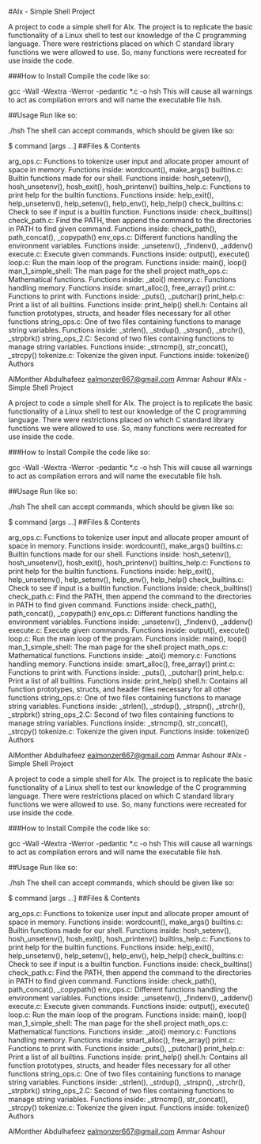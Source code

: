 
#Alx - Simple Shell Project

A project to code a simple shell for Alx. The project is to replicate the basic functionality of a Linux shell to test our knowledge of the C programming language. There were restrictions placed on which C standard library functions we were allowed to use. So, many functions were recreated for use inside the code.

###How to Install Compile the code like so:

gcc -Wall -Wextra -Werror -pedantic *.c -o hsh
This will cause all warnings to act as compilation errors and will name the executable file hsh.

##Usage Run like so:

./hsh
The shell can accept commands, which should be given like so:

$ command [args ...]
##Files & Contents

arg_ops.c: Functions to tokenize user input and allocate proper amount of space in memory. Functions inside: wordcount(), make_args()
builtins.c: Builtin functions made for our shell. Functions inside: hosh_setenv(), hosh_unsetenv(), hosh_exit(), hosh_printenv()
builtins_help.c: Functions to print help for the builtin functions. Functions inside: help_exit(), help_unsetenv(), help_setenv(), help_env(), help_help()
check_builtins.c: Check to see if input is a builtin function. Functions inside: check_builtins()
check_path.c: Find the PATH, then append the command to the directories in PATH to find given command. Functions inside: check_path(), path_concat(), _copypath()
env_ops.c: Different functions handling the environment variables. Functions inside: _unsetenv(), _findenv(), _addenv()
execute.c: Execute given commands. Functions inside: output(), execute()
loop.c: Run the main loop of the program. Functions inside: main(), loop()
man_1_simple_shell: The man page for the shell project
math_ops.c: Mathematical functions. Functions inside: _atoi()
memory.c: Functions handling memory. Functions inside: smart_alloc(), free_array()
print.c: Functions to print with. Functions inside: _puts(), _putchar()
print_help.c: Print a list of all builtins. Functions inside: print_help()
shell.h: Contains all function prototypes, structs, and header files necessary for all other functions
string_ops.c: One of two files containing functions to manage string variables. Functions inside: _strlen(), _strdup(), _strspn(), _strchr(), _strpbrk()
string_ops_2.C: Second of two files containing functions to manage string variables. Functions inside: _strncmp(), str_concat(), _strcpy()
tokenize.c: Tokenize the given input. Functions inside: tokenize()
Authors

AlMonther Abdulhafeez <ealmonzer667@gmail.com>
Ammar Ashour
#Alx - Simple Shell Project

A project to code a simple shell for Alx. The project is to replicate the basic functionality of a Linux shell to test our knowledge of the C programming language. There were restrictions placed on which C standard library functions we were allowed to use. So, many functions were recreated for use inside the code.

###How to Install Compile the code like so:

gcc -Wall -Wextra -Werror -pedantic *.c -o hsh
This will cause all warnings to act as compilation errors and will name the executable file hsh.

##Usage Run like so:

./hsh
The shell can accept commands, which should be given like so:

$ command [args ...]
##Files & Contents

arg_ops.c: Functions to tokenize user input and allocate proper amount of space in memory. Functions inside: wordcount(), make_args()
builtins.c: Builtin functions made for our shell. Functions inside: hosh_setenv(), hosh_unsetenv(), hosh_exit(), hosh_printenv()
builtins_help.c: Functions to print help for the builtin functions. Functions inside: help_exit(), help_unsetenv(), help_setenv(), help_env(), help_help()
check_builtins.c: Check to see if input is a builtin function. Functions inside: check_builtins()
check_path.c: Find the PATH, then append the command to the directories in PATH to find given command. Functions inside: check_path(), path_concat(), _copypath()
env_ops.c: Different functions handling the environment variables. Functions inside: _unsetenv(), _findenv(), _addenv()
execute.c: Execute given commands. Functions inside: output(), execute()
loop.c: Run the main loop of the program. Functions inside: main(), loop()
man_1_simple_shell: The man page for the shell project
math_ops.c: Mathematical functions. Functions inside: _atoi()
memory.c: Functions handling memory. Functions inside: smart_alloc(), free_array()
print.c: Functions to print with. Functions inside: _puts(), _putchar()
print_help.c: Print a list of all builtins. Functions inside: print_help()
shell.h: Contains all function prototypes, structs, and header files necessary for all other functions
string_ops.c: One of two files containing functions to manage string variables. Functions inside: _strlen(), _strdup(), _strspn(), _strchr(), _strpbrk()
string_ops_2.C: Second of two files containing functions to manage string variables. Functions inside: _strncmp(), str_concat(), _strcpy()
tokenize.c: Tokenize the given input. Functions inside: tokenize()
Authors

AlMonther Abdulhafeez <ealmonzer667@gmail.com>
Ammar Ashour
#Alx - Simple Shell Project

A project to code a simple shell for Alx. The project is to replicate the basic functionality of a Linux shell to test our knowledge of the C programming language. There were restrictions placed on which C standard library functions we were allowed to use. So, many functions were recreated for use inside the code.

###How to Install Compile the code like so:

gcc -Wall -Wextra -Werror -pedantic *.c -o hsh
This will cause all warnings to act as compilation errors and will name the executable file hsh.

##Usage Run like so:

./hsh
The shell can accept commands, which should be given like so:

$ command [args ...]
##Files & Contents

arg_ops.c: Functions to tokenize user input and allocate proper amount of space in memory. Functions inside: wordcount(), make_args()
builtins.c: Builtin functions made for our shell. Functions inside: hosh_setenv(), hosh_unsetenv(), hosh_exit(), hosh_printenv()
builtins_help.c: Functions to print help for the builtin functions. Functions inside: help_exit(), help_unsetenv(), help_setenv(), help_env(), help_help()
check_builtins.c: Check to see if input is a builtin function. Functions inside: check_builtins()
check_path.c: Find the PATH, then append the command to the directories in PATH to find given command. Functions inside: check_path(), path_concat(), _copypath()
env_ops.c: Different functions handling the environment variables. Functions inside: _unsetenv(), _findenv(), _addenv()
execute.c: Execute given commands. Functions inside: output(), execute()
loop.c: Run the main loop of the program. Functions inside: main(), loop()
man_1_simple_shell: The man page for the shell project
math_ops.c: Mathematical functions. Functions inside: _atoi()
memory.c: Functions handling memory. Functions inside: smart_alloc(), free_array()
print.c: Functions to print with. Functions inside: _puts(), _putchar()
print_help.c: Print a list of all builtins. Functions inside: print_help()
shell.h: Contains all function prototypes, structs, and header files necessary for all other functions
string_ops.c: One of two files containing functions to manage string variables. Functions inside: _strlen(), _strdup(), _strspn(), _strchr(), _strpbrk()
string_ops_2.C: Second of two files containing functions to manage string variables. Functions inside: _strncmp(), str_concat(), _strcpy()
tokenize.c: Tokenize the given input. Functions inside: tokenize()
Authors

AlMonther Abdulhafeez <ealmonzer667@gmail.com>
Ammar Ashour
